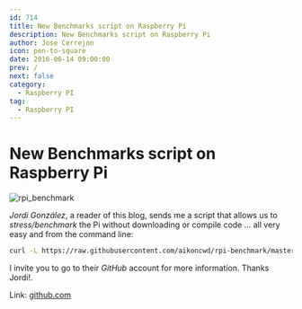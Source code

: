 ```yaml
---
id: 714
title: New Benchmarks script on Raspberry Pi
description: New Benchmarks script on Raspberry Pi
author: Jose Cerrejon
icon: pen-to-square
date: 2016-06-14 09:00:00
prev: /
next: false
category:
  - Raspberry PI
tag:
  - Raspberry PI
---
```


# New Benchmarks script on Raspberry Pi

![rpi_benchmark](/images/2016/06/rpi_benchmark.png)

*Jordi Gonz&aacute;lez*, a reader of this blog, sends me a script that allows us to  *stress/benchmark* the Pi without downloading or compile code ... all very easy and from the command line:

```bash
curl -L https://raw.githubusercontent.com/aikoncwd/rpi-benchmark/master/rpi-benchmark.sh | sudo bash
```

I invite you to go to their *GitHub* account for more information. Thanks Jordi!.

Link: [github.com](https://github.com/aikoncwd/rpi-benchmark)